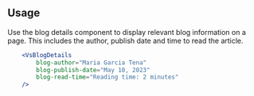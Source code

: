 ## Usage
Use the blog details component to display relevant blog information on a page. This includes the author, publish date and time to read the article.

```jsx
    <VsBlogDetails
        blog-author="Maria Garcia Tena"
        blog-publish-date="May 10, 2023"
        blog-read-time="Reading time: 2 minutes"
    />
  ```
